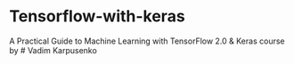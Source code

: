 # Tensorflow-with-keras
A Practical Guide to Machine Learning with TensorFlow 2.0 &amp; Keras course by # Vadim Karpusenko
